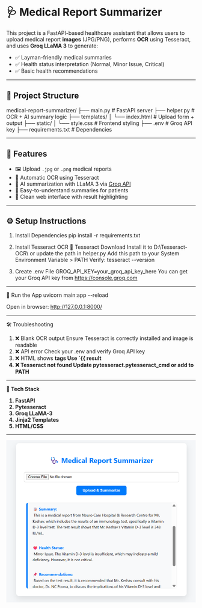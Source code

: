 # 🩺 Medical Report Summarizer

This project is a FastAPI-based healthcare assistant that allows users to upload medical report **images** (JPG/PNG), performs **OCR** using Tesseract, and uses **Groq LLaMA 3** to generate:

- ✅ Layman-friendly medical summaries  
- ✅ Health status interpretation (Normal, Minor Issue, Critical)  
- ✅ Basic health recommendations  

---

## 📁 Project Structure

medical-report-summarizer/
├── main.py # FastAPI server
├── helper.py # OCR + AI summary logic
├── templates/
│ └── index.html # Upload form + output
├── static/
│ └── style.css # Frontend styling
├── .env # Groq API key
├── requirements.txt # Dependencies

---

## 🚀 Features

- 🖼️ Upload `.jpg` or `.png` medical reports
- 🧠 Automatic OCR using Tesseract
- 🤖 AI summarization with LLaMA 3 via [Groq API](https://console.groq.com)
- 💬 Easy-to-understand summaries for patients
- 🎨 Clean web interface with result highlighting

---

## ⚙️ Setup Instructions

1. Install Dependencies
pip install -r requirements.txt

2. Install Tesseract OCR
🔗 Tesseract Download
Install it to D:\Tesseract-OCR\ or update the path in helper.py
Add this path to your System Environment Variable > PATH
Verify:
tesseract --version

3. Create .env File
GROQ_API_KEY=your_groq_api_key_here
You can get your Groq API key from https://console.groq.com


---

🧪 Run the App
uvicorn main:app --reload

Open in browser:
http://127.0.0.1:8000/

---

🛠 Troubleshooting
1. ❌ Blank OCR output	Ensure Tesseract is correctly installed and image is readable
2. ❌ API error	Check your .env and verify Groq API key
3. ❌ HTML shows <b> tags	Use `{{ result
4. ❌ Tesseract not found	Update pytesseract.pytesseract_cmd or add to PATH

---

🧠 Tech Stack
1. FastAPI
2. Pytesseract
3. Groq LLaMA-3
4. Jinja2 Templates
5. HTML/CSS

---


![alt text](<Screenshot 2025-07-04 193852.png>)